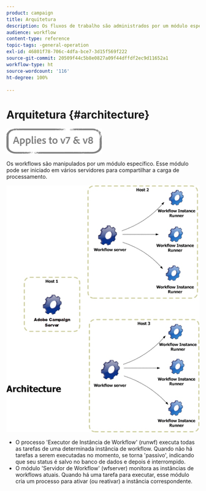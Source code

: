 ```yaml
---
product: campaign
title: Arquitetura
description: Os fluxos de trabalho são administrados por um módulo específico, que pode ser iniciado em vários servidores para compartilhar a carga de processamento.
audience: workflow
content-type: reference
topic-tags: -general-operation
exl-id: 46801f78-706c-4dfa-bce7-3d15f569f222
source-git-commit: 20509f44c5b8e0827a09f44dffdf2ec9d11652a1
workflow-type: ht
source-wordcount: '116'
ht-degree: 100%

---
```


# Arquitetura {#architecture}

![](../../assets/common.svg)

Os workflows são manipulados por um módulo específico. Esse módulo pode ser iniciado em vários servidores para compartilhar a carga de processamento.

![](assets/architecture.png)

* O processo &#39;Executor de Instância de Workflow&#39; (runwf) executa todas as tarefas de uma determinada instância de workflow. Quando não há tarefas a serem executadas no momento, se torna &#39;passivo&#39;, indicando que seu status é salvo no banco de dados e depois é interrompido.
* O módulo &#39;Servidor de Workflow&#39; (wfserver) monitora as instâncias de workflows atuais. Quando há uma tarefa para executar, esse módulo cria um processo para ativar (ou reativar) a instância correspondente.
